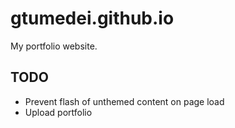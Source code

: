 # gtumedei.github.io

My portfolio website.

## TODO

- Prevent flash of unthemed content on page load
- Upload portfolio
